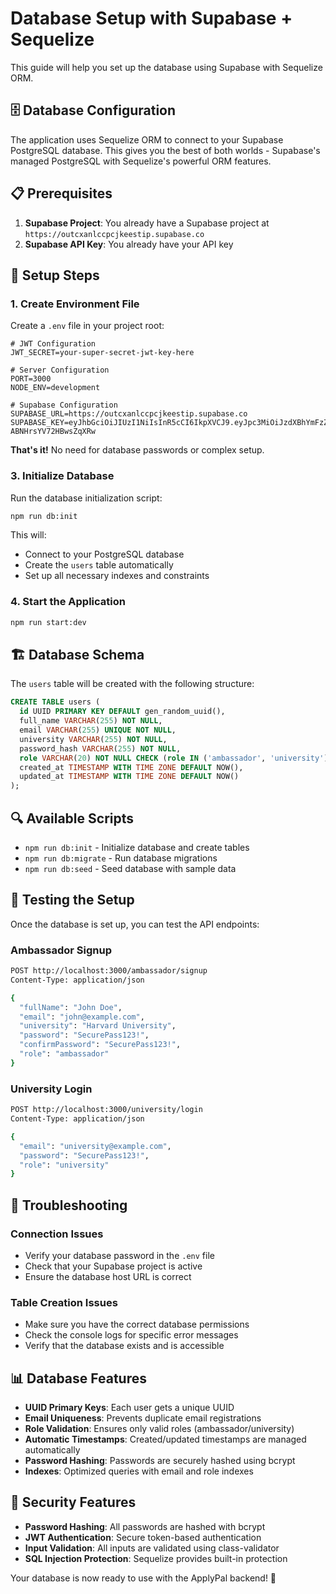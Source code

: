 # Database Setup with Supabase + Sequelize

This guide will help you set up the database using Supabase with Sequelize ORM.

## 🗄️ Database Configuration

The application uses Sequelize ORM to connect to your Supabase PostgreSQL database. This gives you the best of both worlds - Supabase's managed PostgreSQL with Sequelize's powerful ORM features.

## 📋 Prerequisites

1. **Supabase Project**: You already have a Supabase project at `https://outcxanlccpcjkeestip.supabase.co`
2. **Supabase API Key**: You already have your API key

## 🔧 Setup Steps

### 1. Create Environment File

Create a `.env` file in your project root:

```env
# JWT Configuration
JWT_SECRET=your-super-secret-jwt-key-here

# Server Configuration
PORT=3000
NODE_ENV=development

# Supabase Configuration
SUPABASE_URL=https://outcxanlccpcjkeestip.supabase.co
SUPABASE_KEY=eyJhbGciOiJIUzI1NiIsInR5cCI6IkpXVCJ9.eyJpc3MiOiJzdXBhYmFzZSIsInJlZiI6Im91dGN4YW5sY2NwY2prZWVzdGlwIiwicm9sZSI6ImFub24iLCJpYXQiOjE3NTkwNTIwNjcsImV4cCI6MjA3NDYyODA2N30.qf3vjiOtrlkKRB_Yh5B2o4T-ABNHrsYV72HBwsZqXRw
```

**That's it!** No need for database passwords or complex setup.

### 3. Initialize Database

Run the database initialization script:

```bash
npm run db:init
```

This will:
- Connect to your PostgreSQL database
- Create the `users` table automatically
- Set up all necessary indexes and constraints

### 4. Start the Application

```bash
npm run start:dev
```

## 🏗️ Database Schema

The `users` table will be created with the following structure:

```sql
CREATE TABLE users (
  id UUID PRIMARY KEY DEFAULT gen_random_uuid(),
  full_name VARCHAR(255) NOT NULL,
  email VARCHAR(255) UNIQUE NOT NULL,
  university VARCHAR(255) NOT NULL,
  password_hash VARCHAR(255) NOT NULL,
  role VARCHAR(20) NOT NULL CHECK (role IN ('ambassador', 'university')),
  created_at TIMESTAMP WITH TIME ZONE DEFAULT NOW(),
  updated_at TIMESTAMP WITH TIME ZONE DEFAULT NOW()
);
```

## 🔍 Available Scripts

- `npm run db:init` - Initialize database and create tables
- `npm run db:migrate` - Run database migrations
- `npm run db:seed` - Seed database with sample data

## 🧪 Testing the Setup

Once the database is set up, you can test the API endpoints:

### Ambassador Signup
```bash
POST http://localhost:3000/ambassador/signup
Content-Type: application/json

{
  "fullName": "John Doe",
  "email": "john@example.com",
  "university": "Harvard University",
  "password": "SecurePass123!",
  "confirmPassword": "SecurePass123!",
  "role": "ambassador"
}
```

### University Login
```bash
POST http://localhost:3000/university/login
Content-Type: application/json

{
  "email": "university@example.com",
  "password": "SecurePass123!",
  "role": "university"
}
```

## 🚨 Troubleshooting

### Connection Issues
- Verify your database password in the `.env` file
- Check that your Supabase project is active
- Ensure the database host URL is correct

### Table Creation Issues
- Make sure you have the correct database permissions
- Check the console logs for specific error messages
- Verify that the database exists and is accessible

## 📊 Database Features

- **UUID Primary Keys**: Each user gets a unique UUID
- **Email Uniqueness**: Prevents duplicate email registrations
- **Role Validation**: Ensures only valid roles (ambassador/university)
- **Automatic Timestamps**: Created/updated timestamps are managed automatically
- **Password Hashing**: Passwords are securely hashed using bcrypt
- **Indexes**: Optimized queries with email and role indexes

## 🔐 Security Features

- **Password Hashing**: All passwords are hashed with bcrypt
- **JWT Authentication**: Secure token-based authentication
- **Input Validation**: All inputs are validated using class-validator
- **SQL Injection Protection**: Sequelize provides built-in protection

Your database is now ready to use with the ApplyPal backend! 🚀
